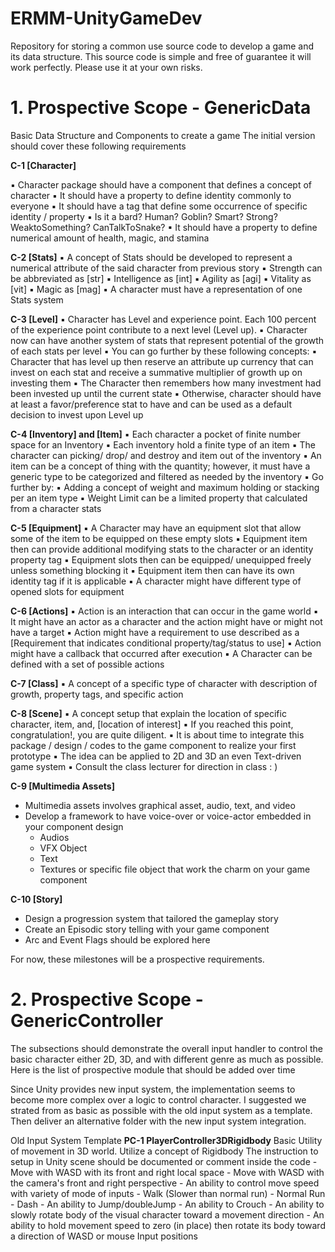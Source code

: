 # ERMM-UnityGameDev
Repository for storing a common use source code to develop a game and its data structure. This source code is simple and free of guarantee it will work perfectly. Please use it at your own risks. 

# 1. Prospective Scope - GenericData

Basic Data Structure and Components to create a game
The initial version should cover these following requirements

**C-1 [Character]**

▪ Character package should have a component that defines a concept of character
▪ It should have a property to define identity commonly to everyone
▪ It should have a tag that define some occurrence of specific identity / property
▪ Is it a bard? Human? Goblin? Smart? Strong? WeaktoSomething? CanTalkToSnake?
▪ It should have a property to define numerical amount of health, magic, and stamina

**C-2 [Stats]**
▪ A concept of Stats should be developed to represent a numerical attribute of the
said character from previous story
▪ Strength can be abbreviated as [str]
▪ Intelligence as [int]
▪ Agility as [agi]
▪ Vitality as [vit]
▪ Magic as [mag]
▪ A character must have a representation of one Stats system

**C-3 [Level]**
▪ Character has Level and experience point. Each 100 percent of the experience
point contribute to a next level (Level up).
▪ Character now can have another system of stats that represent potential of the
growth of each stats per level
▪ You can go further by these following concepts:
▪ Character that has level up then reserve an attribute up currency that can invest on each
stat and receive a summative multiplier of growth up on investing them
▪ The Character then remembers how many investment had been invested up until the
current state
▪ Otherwise, character should have at least a favor/preference stat to have and can be
used as a default decision to invest upon Level up

**C-4 [Inventory] and [Item]**
▪ Each character a pocket of finite number space for an Inventory
▪ Each inventory hold a finite type of an item
▪ The character can picking/ drop/ and destroy and item out of the inventory
▪ An item can be a concept of thing with the quantity; however, it must have a
generic type to be categorized and filtered as needed by the inventory
▪ Go further by:
▪ Adding a concept of weight and maximum holding or stacking per an item type
▪ Weight Limit can be a limited property that calculated from a character stats

**C-5 [Equipment]**
▪ A Character may have an equipment slot that allow some of the item to be
equipped on these empty slots
▪ Equipment item then can provide additional modifying stats to the character or an
identity property tag
▪ Equipment slots then can be equipped/ unequipped freely unless something
blocking it
▪ Equipment item then can have its own identity tag if it is applicable
▪ A character might have different type of opened slots for equipment

**C-6 [Actions]**
▪ Action is an interaction that can occur in the game world
▪ It might have an actor as a character and the action might have or might not have
a target
▪ Action might have a requirement to use described as a [Requirement that
indicates conditional property/tag/status to use]
▪ Action might have a callback that occurred after execution
▪ A Character can be defined with a set of possible actions

**C-7 [Class]**
▪ A concept of a specific type of character with description of growth, property tags,
and specific action

**C-8 [Scene]**
▪ A concept setup that explain the location of specific character, item, and, [location
of interest]
▪ If you reached this point, congratulation!, you are quite diligent.
▪ It is about time to integrate this package / design / codes to the game component
to realize your first prototype
▪ The idea can be applied to 2D and 3D an even Text-driven game system
▪ Consult the class lecturer for direction in class : )

**C-9 [Multimedia Assets]**
- Multimedia assets involves graphical asset, audio, text, and video
- Develop a framework to have voice-over or voice-actor embedded in your component design
    - Audios
    - VFX Object
    - Text
    - Textures or specific file object that work the charm on your game component
 
**C-10 [Story]**
- Design a progression system that tailored the gameplay story
- Create an Episodic story telling with your game component
- Arc and Event Flags should be explored here

For now, these milestones will be a prospective requirements.

# 2. Prospective Scope - GenericController
The subsections should demonstrate the overall input handler to control the basic character either 2D, 3D, and with different genre as much as possible.
Here is the list of prospective module that should be added over time

Since Unity provides new input system, the implementation seems to become more complex over a logic to control character.
I suggested we strated from as basic as possible with the old input system as a template.
Then deliver an alternative folder with the new input system integration.

Old Input System Template
**PC-1 PlayerController3DRigidbody**
Basic Utility of movement in 3D world. Utilize a concept of Rigidbody
The instruction to setup in Unity scene should be documented or comment inside the code
    - Move with WASD with its front and right local space
    - Move with WASD with the camera's front and right perspective
    - An ability to control move speed with variety of mode of inputs
        - Walk (Slower than normal run)
        - Normal Run
        - Dash
    - An ability to Jump/doubleJump
    - An ability to Crouch
    - An ability to slowly rotate body of the visual character toward a movement direction
    - An ability to hold movement speed to zero (in place) then rotate its body toward a direction of WASD or mouse Input positions

